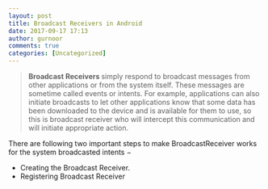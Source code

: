 ```yaml
---
layout: post
title: Broadcast Receivers in Android
date: 2017-09-17 17:13
author: gurnoor
comments: true
categories: [Uncategorized]
---
```

<div class="article-content entry-content">
<div dir="ltr">
<blockquote>
<div><b>Broadcast Receivers </b>simply respond to broadcast messages from other applications or from the system itself. These messages are sometime called events or intents. For example, applications can also initiate broadcasts to let other applications know that some data has been downloaded to the device and is available for them to use, so this is broadcast receiver who will intercept this communication and will initiate appropriate action.</div></blockquote>
<div>There are following two important steps to make BroadcastReceiver works for the system broadcasted intents −</div>
<ul class="list">
 	<li>
<div>Creating the Broadcast Receiver.</div></li>
 	<li>
<div>Registering Broadcast Receiver</div></li>
</ul>
</div>
</div>
